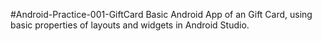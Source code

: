 #Android-Practice-001-GiftCard
Basic Android App of an Gift Card, using basic properties of layouts and widgets in Android Studio.
